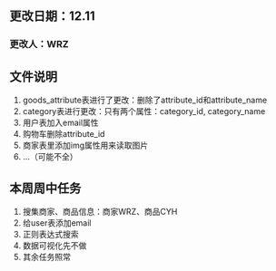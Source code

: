 ## 更改日期：12.11

### 更改人：WRZ 

## 文件说明

1. goods_attribute表进行了更改：删除了attribute_id和attribute_name
2. category表进行更改：只有两个属性：category_id, category_name
3. 用户表加入email属性
4. 购物车删除attribute_id
5. 商家表里添加img属性用来读取图片
6. ...（可能不全）

## 本周周中任务

1. 搜集商家、商品信息：商家WRZ、商品CYH
2. 给user表添加email
3. 正则表达式搜索
4. 数据可视化先不做
5. 其余任务照常